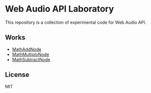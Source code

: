 # Web Audio API Laboratory

This repository is a collection of experimental code for Web Audio API.

## Works

  - [MathAddNode](MathAddNode)
  - [MathMultiplyNode](MathMultiplyNode)
  - [MathSubtractNode](MathSubtractNode)

## License
MIT
